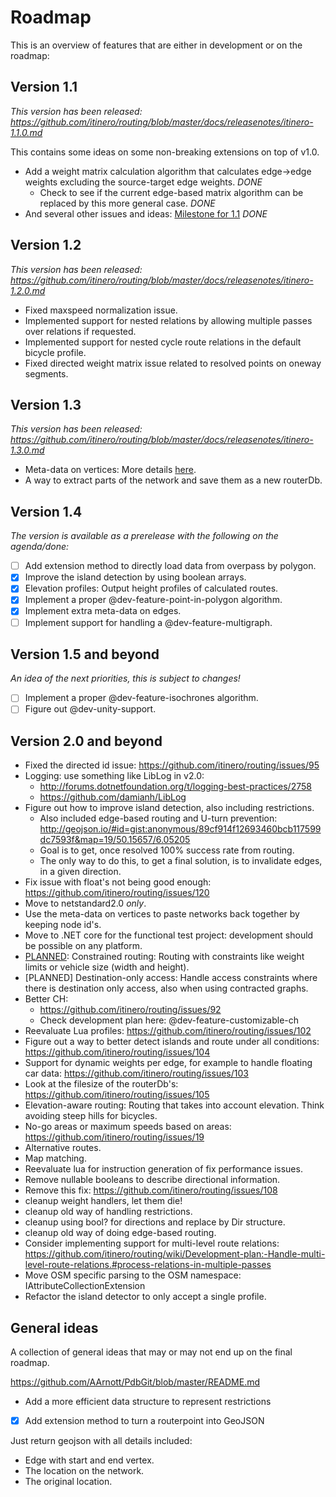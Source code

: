 # Roadmap

This is an overview of features that are either in development or on the roadmap:

## Version 1.1

*This version has been released: https://github.com/itinero/routing/blob/master/docs/releasenotes/itinero-1.1.0.md*

This contains some ideas on some non-breaking extensions on top of v1.0.

- Add a weight matrix calculation algorithm that calculates edge->edge weights excluding the source-target edge weights. *DONE*
  - Check to see if the current edge-based matrix algorithm can be replaced by this more general case. *DONE*
- And several other issues and ideas: [Milestone for 1.1](https://github.com/itinero/routing/milestone/3) *DONE*

## Version 1.2

*This version has been released: https://github.com/itinero/routing/blob/master/docs/releasenotes/itinero-1.2.0.md*

- Fixed maxspeed normalization issue.
- Implemented support for nested relations by allowing multiple passes over relations if requested.
- Implemented support for nested cycle route relations in the default bicycle profile.
- Fixed directed weight matrix issue related to resolved points on oneway segments.

## Version 1.3

*This version has been released: https://github.com/itinero/routing/blob/master/docs/releasenotes/itinero-1.3.0.md*

- Meta-data on vertices: More details [here](https://github.com/itinero/routing/wiki/Development-Plan:--Meta-data-on-vertices).
- A way to extract parts of the network and save them as a new routerDb.

## Version 1.4

*The version is available as a prerelease with the following on the agenda/done:*

- [ ] Add extension method to directly load data from overpass by polygon.
- [x] Improve the island detection by using boolean arrays.
- [X] Elevation profiles: Output height profiles of calculated routes.
- [X] Implement a proper @dev-feature-point-in-polygon algorithm.
- [x] Implement extra meta-data on edges.
- [ ] Implement support for handling a @dev-feature-multigraph.

## Version 1.5 and beyond

*An idea of the next priorities, this is subject to changes!*

- [ ] Implement a proper @dev-feature-isochrones algorithm.
- [ ] Figure out @dev-unity-support.

## Version 2.0 and beyond

- Fixed the directed id issue: https://github.com/itinero/routing/issues/95
- Logging: use something like LibLog in v2.0:
  - http://forums.dotnetfoundation.org/t/logging-best-practices/2758
  - https://github.com/damianh/LibLog
- Figure out how to improve island detection, also including restrictions.
  - Also included edge-based routing and U-turn prevention: http://geojson.io/#id=gist:anonymous/89cf914f12693460bcb117599dc7593f&map=19/50.15657/6.05205
  - Goal is to get, once resolved 100% success rate from routing.
  - The only way to do this, to get a final solution, is to invalidate edges, in a given direction.
- Fix issue with float's not being good enough: https://github.com/itinero/routing/issues/120
- Move to netstandard2.0 *only*.
- Use the meta-data on vertices to paste networks back together by keeping node id's.
- Move to .NET core for the functional test project: development should be possible on any platform.
- [PLANNED](https://github.com/itinero/routing/tree/features/constraints): Constrained routing: Routing with constraints like weight limits or vehicle size (width and height).
- [PLANNED] Destination-only access: Handle access constraints where there is destination only access, also when using contracted graphs.
- Better CH: 
  - https://github.com/itinero/routing/issues/92
  - Check development plan here: @dev-feature-customizable-ch
- Reevaluate Lua profiles: https://github.com/itinero/routing/issues/102
- Figure out a way to better detect islands and route under all conditions: https://github.com/itinero/routing/issues/104
- Support for dynamic weights per edge, for example to handle floating car data: https://github.com/itinero/routing/issues/103
- Look at the filesize of the routerDb's: https://github.com/itinero/routing/issues/105
- Elevation-aware routing: Routing that takes into account elevation. Think avoiding steep hills for bicycles.
- No-go areas or maximum speeds based on areas: https://github.com/itinero/routing/issues/19
- Alternative routes.
- Map matching.
- Reevaluate lua for instruction generation of fix performance issues.
- Remove nullable booleans to describe directional information.
- Remove this fix: https://github.com/itinero/routing/issues/108
- cleanup weight handlers, let them die!
- cleanup old way of handling restrictions.
- cleanup using bool? for directions and replace by Dir structure.
- cleanup old way of doing edge-based routing.
- Consider implementing support for multi-level route relations: https://github.com/itinero/routing/wiki/Development-plan:-Handle-multi-level-route-relations.#process-relations-in-multiple-passes
- Move OSM specific parsing to the OSM namespace: IAttributeCollectionExtension
- Refactor the island detector to only accept a single profile.

## General ideas

A collection of general ideas that may or may not end up on the final roadmap.

https://github.com/AArnott/PdbGit/blob/master/README.md

- Add a more efficient data structure to represent restrictions
- [x] Add extension method to turn a routerpoint into GeoJSON

Just return geojson with all details included:

- Edge with start and end vertex.
- The location on the network.
- The original location.
